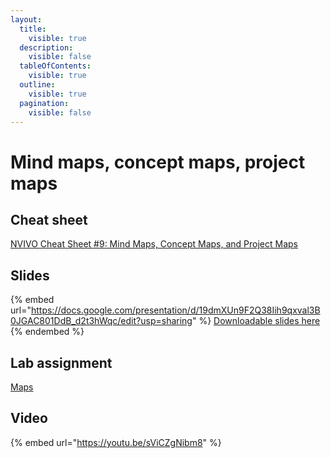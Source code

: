 ```yaml
---
layout:
  title:
    visible: true
  description:
    visible: false
  tableOfContents:
    visible: true
  outline:
    visible: true
  pagination:
    visible: false
---
```


# Mind maps, concept maps, project maps

## Cheat sheet

[NVIVO Cheat Sheet #9: Mind Maps, Concept Maps, and Project Maps](https://docs.google.com/document/d/1DHFZHhy4X8d9Rdzpjb8yhmm-Niy0IZmiHJmPo7SXhhI/edit?usp=sharing)

## Slides

{% embed url="https://docs.google.com/presentation/d/19dmXUn9F2Q38Iih9qxval3B0JGAC801DdB_d2t3hWqc/edit?usp=sharing" %}
[Downloadable slides here](https://docs.google.com/presentation/d/19dmXUn9F2Q38Iih9qxval3B0JGAC801DdB\_d2t3hWqc/edit?usp=sharing)
{% endembed %}

## Lab assignment

[Maps](https://docs.google.com/document/d/1duMXz9Ea5h-jYM2FlRN4WKLO3Uu3Peea1b-BeRdlNYk/edit?usp=sharing)

## Video

{% embed url="https://youtu.be/sViCZgNibm8" %}
